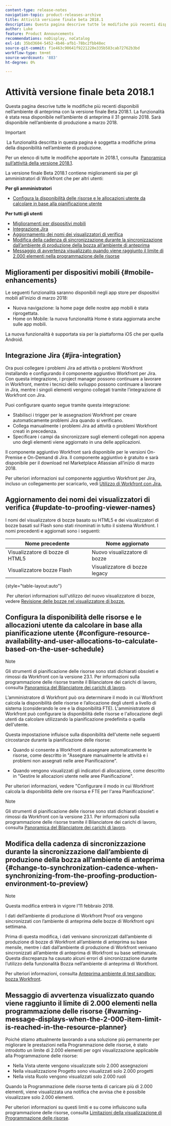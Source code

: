 ```yaml
---
content-type: release-notes
navigation-topic: product-releases-archive
title: Attività versione finale beta 2018.1
description: Questa pagina descrive tutte le modifiche più recenti disponibili nell’ambiente di anteprima con la versione finale Beta 2018.1. La funzionalità è stata resa disponibile nell’ambiente di anteprima il 31 gennaio 2018. Sarà disponibile nell’ambiente di produzione a marzo 2018.
author: Luke
feature: Product Announcements
recommendations: noDisplay, noCatalog
exl-id: 35bd3604-5452-4b46-afb1-78bc2fbb48ec
source-git-commit: f1e463c90641f9221228e335b583cab72762b3bd
workflow-type: tm+mt
source-wordcount: '883'
ht-degree: 0%

---
```


# Attività versione finale beta 2018.1

Questa pagina descrive tutte le modifiche più recenti disponibili nell’ambiente di anteprima con la versione finale Beta 2018.1. La funzionalità è stata resa disponibile nell’ambiente di anteprima il 31 gennaio 2018. Sarà disponibile nell’ambiente di produzione a marzo 2018.

>[!IMPORTANT]
>
> La funzionalità descritta in questa pagina è soggetta a modifiche prima della disponibilità nell’ambiente di produzione.

Per un elenco di tutte le modifiche apportate in 2018.1, consulta  [Panoramica sull’attività della versione 2018.1](../../../../product-announcements/product-releases/quarterly-release-archive/2018.1-release-activity/2018-1-release-activity-overview.md).

La versione finale Beta 2018.1 contiene miglioramenti sia per gli amministratori di Workfront che per altri utenti:

**Per gli amministratori**

* [Configura la disponibilità delle risorse e le allocazioni utente da calcolare in base alla pianificazione utente](#configure-resource-availability-and-user-allocations-to-calculate-based-on-the-user-schedule)

**Per tutti gli utenti**

* [Miglioramenti per dispositivi mobili](#mobile-enhancements)
* [Integrazione Jira](#jira-integration)
* [Aggiornamento dei nomi dei visualizzatori di verifica](#update-to-proofing-viewer-names)
* [Modifica della cadenza di sincronizzazione durante la sincronizzazione dall’ambiente di produzione della bozza all’ambiente di anteprima](#change-to-synchronization-cadence-when-synchronizing-from-the-proofing-production-environment-to-preview)
* [Messaggio di avvertenza visualizzato quando viene raggiunto il limite di 2.000 elementi nella programmazione delle risorse](#warning-message-displays-when-the-2-000-item-limit-is-reached-in-the-resource-planner)

## Miglioramenti per dispositivi mobili {#mobile-enhancements}

Le seguenti funzionalità saranno disponibili negli app store per dispositivi mobili all’inizio di marzo 2018:

* Nuova navigazione: la home page delle nostre app mobili è stata riprogettata.
* Home on Mobile: la nuova funzionalità Home è stata aggiornata anche sulle app mobili.

La nuova funzionalità è supportata sia per la piattaforma iOS che per quella Android.

## Integrazione Jira {#jira-integration}

Ora puoi collegare i problemi Jira ad attività o problemi Workfront installando e configurando il componente aggiuntivo Workfront per Jira. Con questa integrazione, i project manager possono continuare a lavorare in Workfront, mentre i tecnici dello sviluppo possono continuare a lavorare in Jira, mentre i singoli elementi vengono collegati tramite l’integrazione di Workfront con Jira.

Puoi configurare quanto segue tramite questa integrazione:

* Stabilisci i trigger per le assegnazioni Workfront per creare automaticamente problemi Jira quando si verificano.
* Collega manualmente i problemi Jira ad attività o problemi Workfront creati in precedenza.
* Specificare i campi da sincronizzare sugli elementi collegati non appena uno degli elementi viene aggiornato in una delle applicazioni.

Il componente aggiuntivo Workfront sarà disponibile per le versioni On-Premise e On-Demand di Jira. Il componente aggiuntivo è gratuito e sarà disponibile per il download nel Marketplace Atlassian all’inizio di marzo 2018.

Per ulteriori informazioni sul componente aggiuntivo Workfront per Jira, incluso un collegamento per scaricarlo, vedi [Utilizzo di Workfront con Jira.](https://support.workfront.com/hc/en-us/sections/115001130053)

## Aggiornamento dei nomi dei visualizzatori di verifica {#update-to-proofing-viewer-names}

I nomi del visualizzatore di bozze basato su HTML5 e dei visualizzatori di bozze basati sul Flash sono stati rinominati in tutto il sistema Workfront. I nomi precedenti e aggiornati sono i seguenti: 

| **Nome precedente** | **Nome aggiornato** |
|---|---|
| Visualizzatore di bozze di HTML5 | Nuovo visualizzatore di bozze |
| Visualizzatore bozze Flash | Visualizzatore di bozze legacy |

{style="table-layout:auto"}

 Per ulteriori informazioni sull&#39;utilizzo del nuovo visualizzatore di bozze, vedere [Revisione delle bozze nel visualizzatore di bozze.](https://support.workfront.com/hc/en-us/sections/115000275214)

## Configura la disponibilità delle risorse e le allocazioni utente da calcolare in base alla pianificazione utente {#configure-resource-availability-and-user-allocations-to-calculate-based-on-the-user-schedule}

>[!NOTE]
>
>Gli strumenti di pianificazione delle risorse sono stati dichiarati obsoleti e rimossi da Workfront con la versione 23.1. Per informazioni sulla programmazione delle risorse tramite il Bilanciatore dei carichi di lavoro, consulta [Panoramica del Bilanciatore dei carichi di lavoro](../../../../resource-mgmt/workload-balancer/overview-workload-balancer.md).

L’amministratore di Workfront può ora determinare il modo in cui Workfront calcola la disponibilità delle risorse e l’allocazione degli utenti a livello di sistema (considerando le ore e la disponibilità FTE). L&#39;amministratore di Workfront può configurare la disponibilità delle risorse e l&#39;allocazione degli utenti da calcolare utilizzando la pianificazione predefinita o quella dell&#39;utente.

Questa impostazione influisce sulla disponibilità dell&#39;utente nelle seguenti circostanze durante la pianificazione delle risorse:

* Quando si consente a Workfront di assegnare automaticamente le risorse, come descritto in &quot;Assegnare manualmente le attività e i problemi non assegnati nelle aree Pianificazione&quot;.

* Quando vengono visualizzati gli indicatori di allocazione, come descritto in &quot;Gestire le allocazioni utente nelle aree Pianificazione&quot;.

Per ulteriori informazioni, vedere &quot;Configurare il modo in cui Workfront calcola la disponibilità delle ore risorsa e FTE per l&#39;area Pianificazione&quot;.

>[!NOTE]
>
>Gli strumenti di pianificazione delle risorse sono stati dichiarati obsoleti e rimossi da Workfront con la versione 23.1. Per informazioni sulla programmazione delle risorse tramite il Bilanciatore dei carichi di lavoro, consulta [Panoramica del Bilanciatore dei carichi di lavoro](../../../../resource-mgmt/workload-balancer/overview-workload-balancer.md).


## Modifica della cadenza di sincronizzazione durante la sincronizzazione dall’ambiente di produzione della bozza all’ambiente di anteprima {#change-to-synchronization-cadence-when-synchronizing-from-the-proofing-production-environment-to-preview}

>[!NOTE]
>
>Questa modifica entrerà in vigore l’11 febbraio 2018.

I dati dell’ambiente di produzione di Workfront Proof ora vengono sincronizzati con l’ambiente di anteprima delle bozze di Workfront ogni settimana.

Prima di questa modifica, i dati venivano sincronizzati dall’ambiente di produzione di bozze di Workfront all’ambiente di anteprima su base mensile, mentre i dati dall’ambiente di produzione di Workfront venivano sincronizzati all’ambiente di anteprima di Workfront su base settimanale. Questa discrepanza ha causato alcuni errori di sincronizzazione durante l’utilizzo della funzionalità Bozza nell’ambiente di anteprima di Workfront. 

Per ulteriori informazioni, consulta [Anteprima ambiente di test sandbox: bozza Workfront](../../../../workfront-proof/wp-getstarted/system-information/preview-sandbox.md). 

## Messaggio di avvertenza visualizzato quando viene raggiunto il limite di 2.000 elementi nella programmazione delle risorse {#warning-message-displays-when-the-2-000-item-limit-is-reached-in-the-resource-planner}

Poiché stiamo attualmente lavorando a una soluzione più permanente per migliorare le prestazioni nella Programmazione delle risorse, è stato introdotto un limite di 2.000 elementi per ogni visualizzazione applicabile alla Programmazione delle risorse:

* Nella Vista utente vengono visualizzate solo 2.000 assegnazioni
* Nella visualizzazione Progetto sono visualizzati solo 2.000 progetti
* Nella vista Ruolo vengono visualizzati solo 2.000 ruoli

Quando la Programmazione delle risorse tenta di caricare più di 2.000 elementi, viene visualizzata una notifica che avvisa che è possibile visualizzare solo 2.000 elementi.

Per ulteriori informazioni su questi limiti e su come influiscono sulla programmazione delle risorse, consulta [Limitazioni della visualizzazione di Programmazione delle risorse](../../../../resource-mgmt/resource-planning/resource-planner-display-limitations.md).

<!--
<p data-mc-conditions="QuicksilverOrClassic.Draft mode">To participate in our beta program for the Resource Planner performance, see <a href="../../../../product-announcements/betas/resource-planner-performance-beta.md" class="MCXref xref">Resource Planner performance beta </a>.</p>
-->
